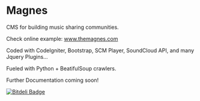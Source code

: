 Magnes
======

CMS for building music sharing communities.

Check online example:  www.themagnes.com

Coded with CodeIgniter, Bootstrap, SCM Player, SoundCloud API, and many Jquery Plugins...

Fueled with Python + BeatifulSoup crawlers.

Further Documentation coming soon!


[![Bitdeli Badge](https://d2weczhvl823v0.cloudfront.net/marblecode/magnes/trend.png)](https://bitdeli.com/free "Bitdeli Badge")

